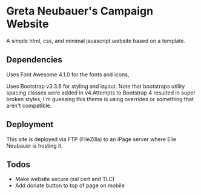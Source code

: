 # Greta Neubauer's Campaign Website

A simple html, css, and minimal javascript website based on a template.

## Dependencies

Uses Font Awesome 4.1.0 for the fonts and icons,

Uses Bootstrap v3.3.6 for styling and layout. Note that bootstraps utility spacing classes were added in v4.Attempts to Bootstrap 4 resulted in super broken styles, I'm guessing this theme is using overrides or something that aren't compatible.

## Deployment

This site is deployed via FTP (FileZilla) to an iPage server where Elle Neubauer is hosting it.

## Todos

- Make website secure (ssl cert and TLC)
- Add donate button to top of page on mobile
